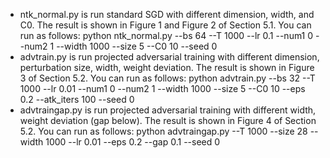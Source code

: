 - ntk_normal.py is run standard SGD with different dimension, width, and C0. The result is shown in Figure 1 and Figure 2 of Section 5.1. You can run as follows:
    python ntk_normal.py --bs 64 --T 1000 --lr 0.1 --num1 0 --num2 1 --width 1000 --size 5 --C0 10 --seed 0
- advtrain.py is run projected adversarial training with different dimension, perturbation size, width, weight deviation. The result is shown in Figure 3 of Section 5.2. You can run as follows:
    python  advtrain.py --bs 32 --T 1000 --lr 0.01 --num1 0 --num2 1 --width 1000 --size 5 --C0 10 --eps 0.2 --atk_iters 100 --seed 0
- advtraingap.py is run projected adversarial training with different width, weight deviation (gap below). The result is shown in Figure 4 of Section 5.2. You can run as follows:
    python advtraingap.py --T 1000 --size 28 --width 1000 --lr 0.01 --eps 0.2 --gap 0.1 --seed 0
